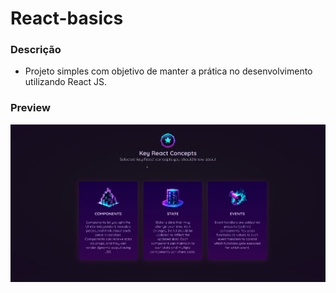 # React-basics

### Descrição
- Projeto simples com objetivo de manter a prática no desenvolvimento utilizando React JS.

### Preview

<img width="600" src="Projeto React/src/assets/demo.png">